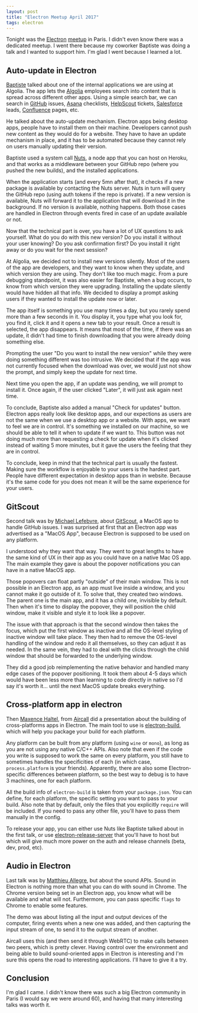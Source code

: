 ```yaml
---
layout: post
title: "Electron Meetup April 2017"
tags: electron
---
```


Tonight was the [Electron][1] [meetup][2] in Paris. I didn't even know there was
a dedicated meetup. I went there because my coworker Baptiste was doing a talk
and I wanted to support him. I'm glad I went because I learned a lot.

## Auto-update in Electron

[Baptiste][3] talked about one of the internal applications we are using at
Algolia. The app lets the [Algolia][4] employees search into content that is
spread across different other apps. Using a simple search bar, we can search in
[GitHub][5] issues, [Asana][6] checklists, [HelpScout][7] tickets,
[Salesforce][8] leads, [Confluence][9] pages, etc.

He talked about the auto-update mechanism. Electron apps being desktop apps,
people have to install them on their machine. Developers cannot push new content
as they would do for a website. They have to have an update mechanism in place,
and it has to be automated because they cannot rely on users manually updating
their version.

Baptiste used a system call [Nuts][10], a node app that you can host on Heroku,
and that works as a middleware between your GitHub repo (where you pushed the
new builds), and the installed applications.

When the application starts (and every 5mn after that), it checks if a new
package is available by contacting the Nuts server. Nuts in turn will query the
GitHub repo (using auth tokens if the repo is private). If a new version is
available, Nuts will forward it to the application that will download
it in the background. If no version is available, nothing happens. Both those
cases are handled in Electron through events fired in case of an update
available or not.

Now that the technical part is over, you have a lot of UX questions to ask
yourself. What do you do with this new version? Do you install it without your
user knowing? Do you ask confirmation first? Do you install it right away or do
you wait for the next session?

At Algolia, we decided not to install new versions silently. Most of the users
of the app are developers, and they want to know when they update, and which
version they are using. They don't like too much magic. From a pure debugging
standpoint, it was also easier for Baptiste, when a bug occurs, to know from
which version they were upgrading. Installing the update silently would have
hidden all that info. We decided to display a prompt asking users if they wanted
to install the update now or later.

The app itself is something you use many times a day, but you rarely spend more
than a few seconds in it. You display it, you type what you look for, you find
it, click it and it opens a new tab to your result. Once a result is selected,
the app disappears. It means that most of the time, if there was an update, it
didn't had time to finish downloading that you were already doing something
else.

Prompting the user "Do you want to install the new version" while they were
doing something different was too intrusive. We decided that if the app was not
currently focused when the download was over, we would just not show the prompt,
and simply keep the update for next time.

Next time you open the app, if an update was pending, we will prompt to install
it. Once again, if the user clicked "Later", it will just ask again next time.

To conclude, Baptiste also added a manual "Check for updates" button. Electron
apps really look like desktop apps, and our expections as users are not the same
when we use a desktop app or a website. With apps, we want to feel we are in
control. It's something we installed on our machine, so we should be able to
tell it when to update if we want to. This button was not doing much more than
requesting a check for update when it's clicked instead of waiting 5 more
minutes, but it gave the users the feeling that they are in control.

To conclude, keep in mind that the technical part is usually the fastest. Making
sure the workflow is enjoyable to your users is the hardest part. People have
different expectation in desktop apps than in website. Because it's the same
code for you does not mean it will be the same experience for your users.

## GitScout

Second talk was by [Michael Lefebvre][11], about [GitScout][12], a MacOS app to
handle GitHub issues. I was surprised at first that an Electron app was
advertised as a "MacOS App", because Electron is supposed to be used on any
platform.

I understood why they want that way. They went to great lengths to have
the same kind of UX in their app as you could have on a native Mac OS app. The
main example they gave is about the popover notifications you can have in
a native MacOS app.

Those popovers can float partly "outside" of their main window. This is not
possible in an Electron app, as an app must live inside a window, and you cannot
make it go outside of it. To solve that, they created two windows. The parent
one is the main app, and it has a child one, invisible by default. Then when
it's time to display the popover, they will position the child window, make it
visible and style it to look like a popover.

The issue with that approach is that the second window then takes the focus,
which put the first window as inactive and all the OS-level styling of inactive
window will take place. They then had to remove the OS-level handling of the
window and redo it all themselves, so they can adjust it as needed. In the same
vein, they had to deal with the clicks through the child window that should be
forwarded to the underlying window.

They did a good job reimplementing the native behavior and handled many
edge cases of the popover positioning. It took them about 4-5 days which would
have been less more than learning to code directly in native so I'd say it's
worth it... until the next MacOS update breaks everything.

## Cross-platform app in electron

Then [Maxence Haltel][13], from [Aircall][14] did a presentation about the
building of cross-platforms apps in Electron. The main tool to use is
[electron-build][15], which will help you package your build for each platform.

Any platform can be built from any platform (using `wine` or `mono`), as long as
you are not using any native C/C++ APIs. Also note that even if the code you
write is supposed to work the same on every platform, you still have to
sometimes handles the specificities of each (in which case, `process.platform`
is your friends). Apparently, there are also some Electron-specific differences
between platform, so the best way to debug is to have 3 machines, one for each
platform.

All the build info of `electron-build` is taken from your `package.json`. You
can define, for each platform, the specific setting you want to pass to your
build. Also note that by default, only the files that you explicitly `require`
will be included. If you need to pass any other file, you'll have to pass them
manually in the config.

To release your app, you can either use Nuts like Baptiste talked about in the
first talk, or use [electron-release-server][16] that you'll have to host but
which will give much more power on the auth and release channels (beta, dev,
prod, etc).

## Audio in Electron

Last talk was by [Matthieu Allegre][17], but about the sound APIs. Sound in
Electron is nothing more than what you can do with sound in Chrome. The Chrome
version being set in an Electron app, you know what will be available and what
will not. Furthermore, you can pass specific `flags` to Chrome to enable some
features.

The demo was about listing all the input and output devices of the computer,
firing events when a new one was added, and then capturing the input stream of
one, to send it to the output stream of another.

Aircall uses this (and then send it through WebRTC) to make calls between two
peers, which is pretty clever. Having control over the environment and being
able to build sound-oriented apps in Electron is interesting and I'm sure this
opens the road to interesting applications. I'll have to give it a try.

## Conclusion

I'm glad I came. I didn't know there was such a big Electron community in
Paris (I would say we were around 60), and having that many interesting talks
was worth it.


[1]: https://electron.atom.io/
[2]: https://www.meetup.com/fr-FR/Meetup-Electron-JS-Paris/events/238461075/
[3]: https://github.com/CBaptiste
[4]: https://www.algolia.com/
[5]: https://github.com/
[6]: https://asana.com/
[7]: https://www.helpscout.net/
[8]: https://www.salesforce.com/
[9]: https://www.atlassian.com/software/confluence
[10]: https://nuts.gitbook.com/
[11]: https://twitter.com/lefebvremichael
[12]: https://gitscout.com/
[13]: https://twitter.com/shinomix
[14]: https://aircall.io/
[15]: https://yarnpkg.com/en/package/electron-build
[16]: https://github.com/ArekSredzki/electron-release-server
[17]: https://twitter.com/allegrem
